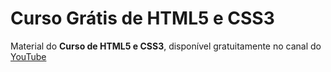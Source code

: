 
#  Curso Grátis de HTML5 e CSS3

Material do **Curso de HTML5 e CSS3**, disponível gratuitamente no canal do [YouTube](https://www.youtube.com/playlist?list=PLHz_AreHm4dlAnJ_jJtV29RFxnPHDuk9o)
